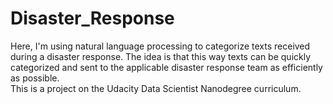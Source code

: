# Disaster_Response
Here, I'm using natural language processing to categorize texts received during a disaster response.  The idea is that this way texts can be quickly categorized and sent to the applicable disaster response team as efficiently as possible.
<br>
This is a project on the Udacity Data Scientist Nanodegree curriculum.
